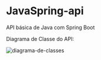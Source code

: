 # JavaSpring-api
API básica de Java com Spring Boot 

Diagrama de Classe do API:

![diagrama-de-classes](https://user-images.githubusercontent.com/99969693/232312842-4c9d6902-083c-4f9c-ba8a-de82d4b3c159.png)
